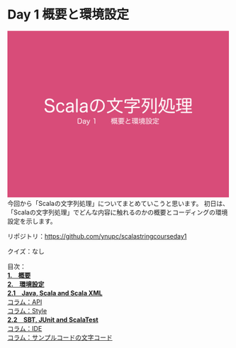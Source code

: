 <h1>Day 1 概要と環境設定</h1>
<img src="image/string_course.001.jpeg" width="500px">  
今回から「Scalaの文字列処理」についてまとめていこうと思います。 初日は、「Scalaの文字列処理」でどんな内容に触れるのかの概要とコーディングの環境設定を示します。  

リポジトリ：<a href="https://github.com/ynupc/scalastringcourseday1" target="_blank">https://github.com/ynupc/scalastringcourseday1</a>  

クイズ：なし  

目次：  
<strong><a href="doc/overview.md#1概要">1.　概要</a></strong>  
<strong><a href="doc/preferences.md#2環境設定">2.　環境設定</a></strong>  
<strong><a href="doc/preferences.md#21java-scala-and-scala-xml">2.1　Java, Scala and Scala XML</a></strong>  
<a href="doc/preferences.md#コラムapi">コラム：API</a>  
<a href="doc/preferences.md#コラムstyle">コラム：Style</a>  
<strong><a href="doc/preferences.md#22sbt-junit-and-scalatest">2.2　SBT, JUnit and ScalaTest</a></strong>  
<a href="doc/preferences.md#コラムide">コラム：IDE</a>  
<a href="doc/preferences.md#コラムサンプルコードの文字コード">コラム：サンプルコードの文字コード</a>  

